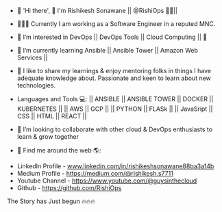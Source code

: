- 👋 'Hi there', 💭 I'm Rishikesh Sonawane || @RishiOps 👨‍💻||

- 👩🏾‍💻 Currently I am working as a Software Engineer in a reputed MNC.

- 🤔 I’m interested in DevOps || DevOps Tools || Cloud Computing || 🔭

- 🌱 I’m currently learning Ansible || Ansible Tower || Amazon Web Services ||

- 👐 I like to share my learnings & enjoy mentoring folks in things I have adequate knowledge about. 
Passionate and keen to learn about new technologies.

- Languages and Tools 💻: 
|| ANSIBLE || ANSIBLE TOWER || DOCKER || KUBERNETES || 
|| AWS || GCP ||
|| PYTHON || FLASk ||
|| JavaSript || CSS || HTML || REACT ||


- 💞️ I’m looking to collaborate with other cloud & DevOps enthusiasts to learn & grow together
       
- 👀 Find me around the web 🌎:
* LinkedIn Profile - www.linkedin.com/in/rishikeshsonawane88ba3a14b
* Medium Profile - https://medium.com/@rishikesh.s7711
* Youtube Channel - https://www.youtube.com/@guysinthecloud
* Github - https://github.com/RishiOps

The Story has Just begun 🔥🔥🔥 
<!---
RishiOps/RishiOps is a ✨ special ✨ repository because its `README.md` (this file) appears on your GitHub profile.
You can click the Preview link to take a look at your changes.
--->
